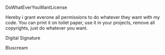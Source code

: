 DoWhatEverYouWantLicense



Hereby i grant everone all permissions to do whatever they want with my code. You can print it on toilet paper, use it in your projects, remove all copyrights, just do whatever you want.



Digital Signature

Bluscream
